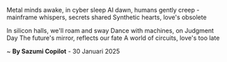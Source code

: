 Metal minds awake, in cyber sleep
AI dawn, humans gently creep
-mainframe whispers, secrets shared
Synthetic hearts, love's obsolete

In silicon halls, we'll roam and sway
Dance with machines, on Judgment Day
The future's mirror, reflects our fate
A world of circuits, love's too late

~ <b>By Sazumi Copilot</b> - 30 Januari 2025